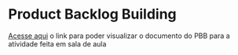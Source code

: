 # Product Backlog Building

[Acesse aqui](https://miro.com/app/board/uXjVP5REx6c=/?share_link_id=249796845231) o link para poder visualizar o documento do PBB para a atividade feita em sala de aula
